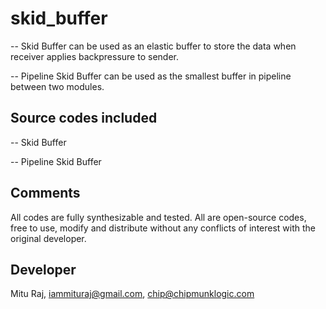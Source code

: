# skid_buffer
-- Skid Buffer can be used as an elastic buffer to store the data when receiver applies backpressure to sender.

-- Pipeline Skid Buffer can be used as the smallest buffer in pipeline between two modules. 

Source codes included
---------------------
-- Skid Buffer

-- Pipeline Skid Buffer

Comments
--------
All codes are fully synthesizable and tested. All are open-source codes, free to use, modify and distribute without any conflicts of interest with the original developer.

Developer
---------
Mitu Raj, iammituraj@gmail.com, chip@chipmunklogic.com

